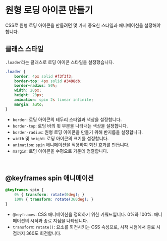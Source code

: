 # 원형 로딩 아이콘 만들기

CSS로 원형 로딩 아이콘을 만들려면 몇 가지 중요한 스타일과 애니메이션을 설정해야 합니다.

## 클래스 스타일

`.loader`라는 클래스로 로딩 아이콘 스타일을 설정했습니다.

```css
.loader {
    border: 4px solid #f3f3f3;
    border-top: 4px solid #3498db;
    border-radius: 50%;
    width: 20px;
    height: 20px;
    animation: spin 2s linear infinite;
    margin: auto;
}

```

- `border`: 로딩 아이콘의 테두리 스타일과 색상을 설정합니다.
- `border-top`: 로딩 바의 윗 부분을 나타내는 색상을 설정합니다.
- `border-radius`: 원형 로딩 아이콘을 만들기 위해 반지름을 설정합니다.
- `width` 및 `height`: 로딩 아이콘의 크기를 설정합니다.
- `animation`: `spin` 애니메이션을 적용하여 회전 효과를 만듭니다.
- `margin`: 로딩 아이콘을 수평으로 가운데 정렬합니다.

&nbsp;

## @keyframes spin 애니메이션

```css
@keyframes spin {
    0% { transform: rotate(0deg); }
    100% { transform: rotate(360deg); }
}
```

- `@keyframes`: CSS 애니메이션을 정의하기 위한 키워드입니다.
0%와 100%: 애니메이션의 시작과 종료 지점을 나타냅니다.
- `transform`: `rotate()`: 요소를 회전시키는 CSS 속성으로, 시작 시점에서 종료 시점까지 360도 회전합니다.
